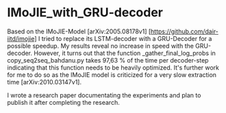 # IMoJIE_with_GRU-decoder
Based on the IMoJIE-Model [arXiv:2005.08178v1] [https://github.com/dair-iitd/imojie] I tried to replace its LSTM-decoder with a GRU-Decoder for a possible speedup. My results reveal no increase in speed with the GRU-decoder. However, it turns out that the function _gather_final_log_probs in copy_seq2seq_bahdanu.py takes 97,63 % of the time per decoder-step indicating that this function needs to be heavily optimized. It's further work for me to do so as the IMoJIE model is criticized for a very slow extraction time [arXiv:2010.03147v1].

I wrote a research paper documentating the experiments and plan to publish it after completing the research.   
